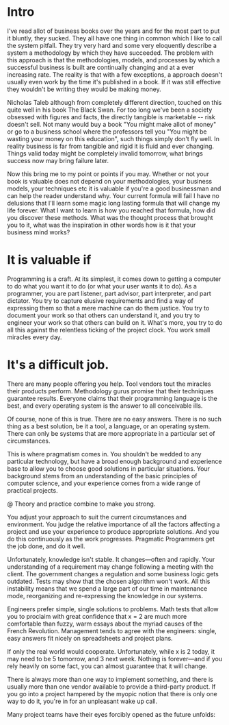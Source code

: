 # Intro

I've read allot of business books over the years and for the most part to put it bluntly, they sucked. They all have one
thing in common which I like to call the system pitfall. They try very hard and some very eloquently describe a system a
methodology by which they have succeeded. The problem with this approach is that the methodologies, models, and processes by
which a successful business is built are continually changing and at a ever increasing rate. The reality is that with a few
exceptions, a approach doesn't usually even work by the time it's published in a book. If it was still effective they
wouldn't be writing they would be making money.

Nicholas Taleb although from completely different direction, touched on this quite well in his book The Black Swan. For too
long we've been a society obsessed with figures and facts, the directly tangible is marketable -- risk doesn't sell. Not many
would buy a book "You might make allot of money" or go to a business school where the professors tell you "You might be
wasting your money on this education", such things simply don't fly well. In reality business is far from tangible and rigid
it is fluid and ever changing. Things valid today might be completely invalid tomorrow, what brings success now may bring
failure later.


Now this bring me to my point or points if you may. Whether or not your book is valuable does not depend on your
methodologies, your business models, your techniques etc it is valuable if you're a good businessman and can help the reader
understand why. Your current formula will fail I have no delusions that I'll learn some magic long lasting formula that will
change my life forever. What I want to learn is how you reached that formula, how did you discover these methods. What was
the thought process that brought you to it, what was the inspiration in other words how is it that your business mind works?

# It is valuable if     

Programming is a craft. At its simplest, it comes down to getting a computer to do what you want it to do (or what your user
wants it to do). As a programmer, you are part listener, part advisor, part interpreter, and part dictator. You try to
capture elusive requirements and find a way of expressing them so that a mere machine can do them justice. You try to
document your work so that others can understand it, and you try to engineer your work so that others can build on it. What's
more, you try to do all this against the relentless ticking of the project clock. You work small miracles every day.

# It's a difficult job.

There are many people offering you help. Tool vendors tout the miracles their products perform. Methodology gurus promise
that their techniques guarantee results. Everyone claims that their programming language is the best, and every operating
system is the answer to all conceivable ills.

Of course, none of this is true. There are no easy answers. There is no such thing as a best solution, be it a tool, a
language, or an operating system. There can only be systems that are more appropriate in a particular set of circumstances.

This is where pragmatism comes in. You shouldn't be wedded to any particular technology, but have a broad enough background
and experience base to allow you to choose good solutions in particular situations. Your background stems from an
understanding of the basic principles of computer science, and your experience comes from a wide range of practical projects. 

@ Theory and practice combine to make you strong.

You adjust your approach to suit the current circumstances and environment. You judge the relative importance of all the
factors affecting a project and use your experience to produce appropriate solutions. And you do this continuously as the
work progresses. Pragmatic Programmers get the job done, and do it well.       

Unfortunately, knowledge isn't stable. It changes—often and rapidly. Your understanding of a requirement may change following
a meeting with the client. The government changes a regulation and some business logic gets outdated. Tests may show that the
chosen algorithm won't work. All this instability means that we spend a large part of our time in maintenance mode,
reorganizing and re-expressing the knowledge in our systems.   

Engineers prefer simple, single solutions to problems. Math tests that allow you to proclaim with great confidence that x = 2
are much more comfortable than fuzzy, warm essays about the myriad causes of the French Revolution. Management tends to agree
with the engineers: single, easy answers fit nicely on spreadsheets and project plans.

If only the real world would cooperate. Unfortunately, while x is 2 today, it may need to be 5 tomorrow, and 3 next week.
Nothing is forever—and if you rely heavily on some fact, you can almost guarantee that it will change.

There is always more than one way to implement something, and there is usually more than one vendor available to provide a
third-party product. If you go into a project hampered by the myopic notion that there is only one way to do it, you're in
for an unpleasant wake up call.

Many project teams have their eyes forcibly opened as the future unfolds: